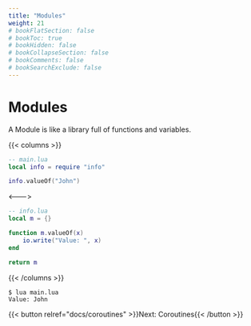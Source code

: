 ```yaml
---
title: "Modules"
weight: 21
# bookFlatSection: false
# bookToc: true
# bookHidden: false
# bookCollapseSection: false
# bookComments: false
# bookSearchExclude: false
---
```


# Modules

A Module is like a library full of functions and variables.

{{< columns >}}

```lua
-- main.lua
local info = require "info"

info.valueOf("John")
```

<--->

```lua
-- info.lua
local m = {}

function m.valueOf(x)
    io.write("Value: ", x)
end

return m
```

{{< /columns >}}

```
$ lua main.lua
Value: John
```

{{< button relref="docs/coroutines"  >}}Next: Coroutines{{< /button >}}
